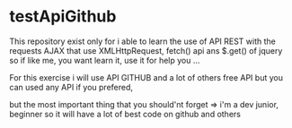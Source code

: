 # testApiGithub

This repository exist only for i able to learn the use of API REST with the requests AJAX that use XMLHttpRequest, fetch() api ans $.get() of jquery so if like me, you want learn it, use it for help you ... 

For this exercise i will use API GITHUB and a lot of others free API  but you can used any API if you prefered,

but the most important thing that you should'nt forget  => i'm a dev junior, beginner so it will have a lot of best code on github and others
